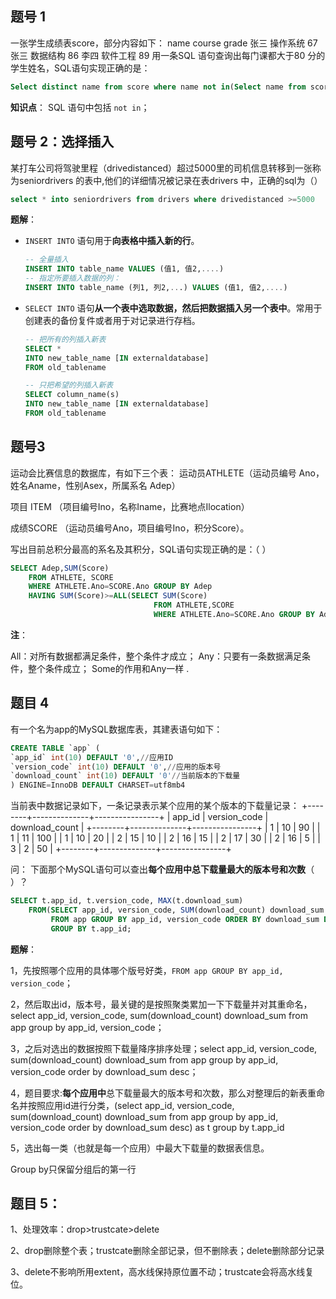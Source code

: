## 题号 1

一张学生成绩表score，部分内容如下：
name    course   grade
张三    操作系统   67
张三    数据结构   86
李四    软件工程   89
用一条SQL 语句查询出每门课都大于80 分的学生姓名，SQL语句实现正确的是：

```sql
Select distinct name from score where name not in(Select name from score where grade <= 80);
```

**知识点**： SQL 语句中包括 `not in`；

## 题号 2：选择插入

某打车公司将驾驶里程（drivedistanced）超过5000里的司机信息转移到一张称为seniordrivers 的表中,他们的详细情况被记录在表drivers 中，正确的sql为（）

```sql
select * into seniordrivers from drivers where drivedistanced >=5000
```

**题解**：

- `INSERT INTO` 语句用于**向表格中插入新的行**。

    ```sql
    -- 全量插入
    INSERT INTO table_name VALUES (值1, 值2,....)
    -- 指定所要插入数据的列：
    INSERT INTO table_name (列1, 列2,...) VALUES (值1, 值2,....)
    ```

- `SELECT INTO` 语句**从一个表中选取数据，然后把数据插入另一个表中**。常用于创建表的备份复件或者用于对记录进行存档。

    ```sql
    -- 把所有的列插入新表 
    SELECT *
    INTO new_table_name [IN externaldatabase] 
    FROM old_tablename
    
    -- 只把希望的列插入新表 
    SELECT column_name(s)
    INTO new_table_name [IN externaldatabase] 
    FROM old_tablename
    ```

    

## 题号3

运动会比赛信息的数据库，有如下三个表：
运动员ATHLETE（运动员编号 Ano，姓名Aname，性别Asex，所属系名 Adep）

项目 ITEM （项目编号Ino，名称Iname，比赛地点Ilocation）

成绩SCORE （运动员编号Ano，项目编号Ino，积分Score）。

写出目前总积分最高的系名及其积分，SQL语句实现正确的是：（   ）

```sql
SELECT Adep,SUM(Score)
	FROM ATHLETE, SCORE  
	WHERE ATHLETE.Ano=SCORE.Ano GROUP BY Adep  
	HAVING SUM(Score)>=ALL(SELECT SUM(Score) 
                           		FROM ATHLETE,SCORE  
                           		WHERE ATHLETE.Ano=SCORE.Ano GROUP BY Adep)
```

**注**：

All：对所有数据都满足条件，整个条件才成立；
Any：只要有一条数据满足条件，整个条件成立；
Some的作用和Any一样 .



## 题目 4

有一个名为app的MySQL数据库表，其建表语句如下：

```sql
CREATE TABLE `app` (
`app_id` int(10) DEFAULT '0',//应用ID
`version_code` int(10) DEFAULT '0',//应用的版本号
`download_count` int(10) DEFAULT '0'//当前版本的下载量
) ENGINE=InnoDB DEFAULT CHARSET=utf8mb4
```

当前表中数据记录如下，一条记录表示某个应用的某个版本的下载量记录：
+--------+--------------+----------------+
| app_id | version_code | download_count |
+--------+--------------+----------------+
|   1 |      10 |       90 |
|   1 |      11 |      100 |
|   1 |      10 |       20 |
|   2 |      15 |       10 |
|   2 |      16 |       15 |
|   2 |      17 |       30 |
|   2 |      16 |       5 |
|   3 |      2 |       50 |
+--------+--------------+----------------+

问： 下面那个MySQL语句可以查出**每个应用中总下载量最大的版本号和次数**（ ）？

```sql
SELECT t.app_id, t.version_code, MAX(t.download_sum) 
	FROM(SELECT app_id, version_code, SUM(download_count) download_sum 
         FROM app GROUP BY app_id, version_code ORDER BY download_sum DESC) AS t 
         GROUP BY t.app_id;
```

**题解**：

1，先按照哪个应用的具体哪个版号好类，`FROM app GROUP BY app_id, version_code`；

2，然后取出id，版本号，最关键的是按照聚类累加一下下载量并对其重命名，select app_id, version_code, sum(download_count) download_sum from app group by app_id, version_code；

3，之后对选出的数据按照下载量降序排序处理；select app_id, version_code, sum(download_count) download_sum from app group by app_id, version_code order by download_sum desc；

4，题目要求:**每个应用中**总下载量最大的版本号和次数，那么对整理后的新表重命名并按照应用id进行分类，(select app_id, version_code, sum(download_count) download_sum from app group by app_id, version_code order by download_sum desc) as t group by t.app_id

5，选出每一类（也就是每一个应用）中最大下载量的数据表信息。

Group by只保留分组后的第一行



## 题目 5：

1、处理效率：drop>trustcate>delete

2、drop删除整个表；trustcate删除全部记录，但不删除表；delete删除部分记录

3、delete不影响所用extent，高水线保持原位置不动；trustcate会将高水线复位。

















